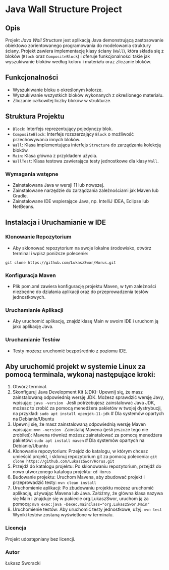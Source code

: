 # Java Wall Structure Project

## Opis
Projekt *Java Wall Structure* jest aplikacją Java demonstrującą zastosowanie obiektowo zorientowanego programowania do modelowania struktury ściany. Projekt zawiera implementację klasy ściany (`Wall`), która składa się z bloków (`Block` oraz `CompositeBlock`) i oferuje funkcjonalności takie jak wyszukiwanie bloków według koloru i materiału oraz zliczanie bloków.

## Funkcjonalności
- Wyszukiwanie bloku o określonym kolorze.
- Wyszukiwanie wszystkich bloków wykonanych z określonego materiału.
- Zliczanie całkowitej liczby bloków w strukturze.

## Struktura Projektu
- `Block`: Interfejs reprezentujący pojedynczy blok.
- `CompositeBlock`: Interfejs rozszerzający `Block` o możliwość przechowywania innych bloków.
- `Wall`: Klasa implementująca interfejs `Structure` do zarządzania kolekcją bloków.
- `Main`: Klasa główna z przykładem użycia.
- `WallTest`: Klasa testowa zawierająca testy jednostkowe dla klasy `Wall`.

### Wymagania wstępne
- Zainstalowana Java w wersji 11 lub nowszej.
- Zainstalowane narzędzie do zarządzania zależnościami jak Maven lub Gradle.
- Zainstalowane IDE wspierające Java, np. IntelliJ IDEA, Eclipse lub NetBeans.

## Instalacja i Uruchamianie w IDE

### Klonowanie Repozytorium
- Aby sklonować repozytorium na swoje lokalne środowisko, otwórz terminal i wpisz poniższe polecenie:

```git clone https://github.com/LukaszSwor/Horus.git```

### Konfiguracja Maven
- Plik pom.xml zawiera konfigurację projektu Maven, w tym zależności niezbędne do działania aplikacji oraz do przeprowadzenia testów jednostkowych.

### Uruchamianie Aplikacji
- Aby uruchomić aplikację, znajdź klasę Main w swoim IDE i uruchom ją jako aplikację Java.

### Uruchamianie Testów
- Testy możesz uruchomić bezpośrednio z poziomu IDE.

## Aby uruchomić projekt w systemie Linux za pomocą terminala, wykonaj następujące kroki:

1. Otwórz terminal.
2. Skonfiguruj Java Development Kit (JDK):
   Upewnij się, że masz zainstalowaną odpowiednią wersję JDK. Możesz sprawdzić wersję Javy, wpisując:
   ```java -version ```
   Jeśli potrzebujesz zainstalować Java JDK, możesz to zrobić za pomocą menedżera pakietów w twojej dystrybucji, na przykład:
   ```sudo apt install openjdk-11-jdk```  # Dla systemów opartych na Debianie/Ubuntu
3. Upewnij się, że masz zainstalowaną odpowiednią wersję Maven wpisując:
   ```mvn -version ```
   Zainstaluj Mavena (jeśli jeszcze tego nie zrobiłeś):
   Mavena również możesz zainstalować za pomocą menedżera pakietów:
   ```sudo apt install maven```  # Dla systemów opartych na Debianie/Ubuntu
3. Klonowanie repozytorium:
Przejdź do katalogu, w którym chcesz umieścić projekt, i sklonuj repozytorium git za pomocą polecenia:
```git clone https://github.com/LukaszSwor/Horus.git```
4. Przejdź do katalogu projektu:
Po sklonowaniu repozytorium, przejdź do nowo utworzonego katalogu projektu:
```cd Horus```
5. Budowanie projektu:
Uruchom Mavena, aby zbudować projekt i przeprowadzić testy:
```mvn clean install```
6. Uruchomienie aplikacji:
Po zbudowaniu projektu możesz uruchomić aplikację, używając Mavena lub Java. Załóżmy, że główna klasa nazywa się Main i znajduje się w pakiecie org.LukaszSwor, uruchom ją za pomocą:
```mvn exec:java -Dexec.mainClass="org.LukaszSwor.Main"```
7. Uruchomienie testów:
Aby uruchomić testy jednostkowe, użyj:
```mvn test```
Wyniki testów zostaną wyświetlone w terminalu.

### Licencja
Projekt udostępniany bez licencji.

### Autor
Łukasz Sworacki




